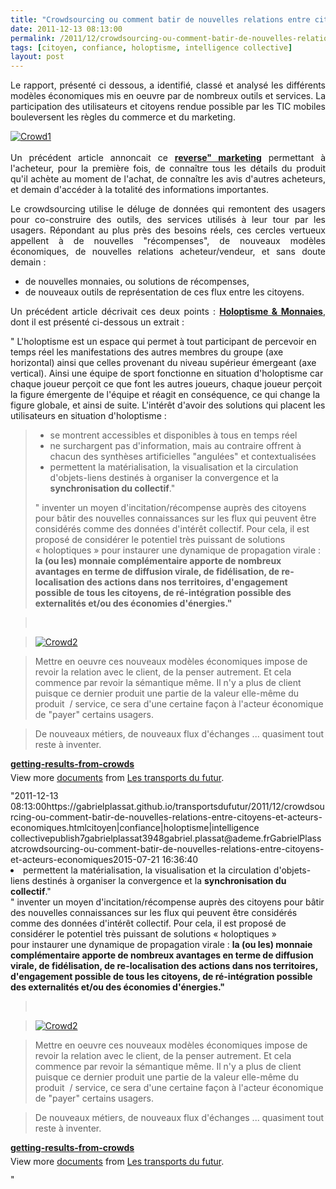 ```yaml
---
title: "Crowdsourcing ou comment batir de nouvelles relations entre citoyens et acteurs économiques ?"
date: 2011-12-13 08:13:00
permalink: /2011/12/crowdsourcing-ou-comment-batir-de-nouvelles-relations-entre-citoyens-et-acteurs-economiques.html
tags: [citoyen, confiance, holoptisme, intelligence collective]
layout: post
---
```


<p style="text-align: justify">Le rapport, présenté ci dessous, a identifié, classé et analysé les différents modèles économiques mis en oeuvre par de nombreux outils et services. La participation des utilisateurs et citoyens rendue possible par les TIC mobiles bouleversent les règles du commerce et du marketing.</p> <p style="text-align: justify"><a href="https://gabrielplassat.github.io/transportsdufutur/wp-content/uploads/sites/6/old/6a0120a66d2ad4970b0154383617c1970c-800wi.jpg" rel="lightbox"><img alt="Crowd1" class="asset  asset-image at-xid-6a0120a66d2ad4970b0154383617c1970c" src="/wp-content/uploads/sites/6/old/6a0120a66d2ad4970b0154383617c1970c-320wi.jpg" style="margin-left: auto;margin-right: auto" title="Crowd1" /></a><br /><br />Un précédent article annoncait ce <a href="https://gabrielplassat.github.io/transportsdufutur/2011/08/le-reverse-marketing-utilisant-le-tsunami-des-donnees-le-consommateur-reprend-la-main-quelles-conseq.html" target="_blank"><strong>reverse" marketing</strong></a> permettant à l'acheteur, pour la première fois, de connaître tous les détails du produit qu'il achète au moment de l'achat, de connaître les avis d'autres acheteurs, et demain d'accéder à la totalité des informations importantes.</p> <p style="text-align: justify">Le crowdsourcing utilise le déluge de données qui remontent des usagers pour co-construire des outils, des services utilisés à leur tour par les usagers. Répondant au plus près des besoins réels, ces cercles vertueux appellent à de nouvelles "récompenses", de nouveaux modèles économiques, de nouvelles relations acheteur/vendeur, et sans doute demain :</p> <ul style="text-align: justify"> <li>de nouvelles monnaies, ou solutions de récompenses,</li> <li>de nouveaux outils de représentation de ces flux entre les citoyens.</li> </ul> <p style="text-align: justify">Un précédent article décrivait ces deux points : <a href="https://gabrielplassat.github.io/transportsdufutur/2011/09/transports-mobilites-quelles-sont-les-5-innovations-qui-peuvent-changer-les-comportements.html" target="_blank"><strong>Holoptisme & Monnaies</strong></a>, dont il est présenté ci-dessous un extrait :</p>   <!--more-->   <p style="text-align: justifypadding-left: 30px">" L'holoptisme est un  espace qui permet à tout participant de percevoir en temps réel les  manifestations des autres membres du groupe (axe horizontal) ainsi que  celles provenant du niveau supérieur émergeant (axe vertical). Ainsi une  équipe de sport fonctionne en situation d'holoptisme car chaque joueur  perçoit ce que font les autres joueurs, chaque joueur perçoit la figure  émergente de l'équipe et réagit en conséquence, ce qui change la figure  globale, et ainsi de suite. L'intérêt d'avoir des solutions qui placent  les utilisateurs en situation d'holoptisme :</p> <blockquote> <ul> <li>se montrent accessibles et disponibles à tous en temps réel  </li> <li>ne surchargent pas d'information, mais au contraire offrent à chacun  des synthèses artificielles "angulées" et contextualisées  </li> <li>permettent la matérialisation, la visualisation et la circulation d'objets-liens destinés à organiser la convergence et la <strong>synchronisation du collectif</strong>."</li> </ul> " inventer un moyen  d'incitation/récompense auprès des citoyens pour bâtir des nouvelles  connaissances sur les flux qui peuvent être considérés comme des données  d'intérêt collectif. Pour cela, il est proposé de considérer le  potentiel très puissant de solutions « holoptiques » pour instaurer une  dynamique de propagation virale : <strong>la (ou les) monnaie complémentaire apporte de nombreux avantages en  terme de diffusion virale, de fidélisation, de re-localisation des  actions dans nos territoires, d'engagement possible de tous les  citoyens, de ré-intégration possible des externalités et/ou des  économies d'énergies."</strong></blockquote> <blockquote> <ul> </ul> </blockquote> <blockquote><br /></blockquote> <blockquote><a href="https://gabrielplassat.github.io/transportsdufutur/wp-content/uploads/sites/6/old/6a0120a66d2ad4970b01675eac049b970b-800wi.jpg" rel="lightbox"><img alt="Crowd2" class="asset  asset-image at-xid-6a0120a66d2ad4970b01675eac049b970b" src="/wp-content/uploads/sites/6/old/6a0120a66d2ad4970b01675eac049b970b-320wi.jpg" style="margin-left: automargin-right: auto" title="Crowd2" /></a><br /></blockquote> <blockquote>Mettre en oeuvre ces nouveaux modèles économiques impose de revoir la relation avec le client, de la penser autrement. Et cela commence par revoir la sémantique même. Il n'y a plus de client puisque ce dernier produit une partie de la valeur elle-même du produit  / service, ce sera d'une certaine façon à l'acteur économique de "payer" certains usagers.</blockquote> <blockquote>De nouveaux métiers, de nouveaux flux d'échanges ... quasiment tout reste à inventer. <br /></blockquote> <div id="__ss_10564808" style="width: 477px"><strong style="margin: 12px 0 4px"><a href="http://www.slideshare.net/transportsdufutur/gettingresultsfromcrowds" title="getting-results-from-crowds">getting-results-from-crowds</a></strong>          <div style="padding: 5px 0 12px">View more <a href="http://www.slideshare.net/">documents</a> from <a href="http://www.slideshare.net/transportsdufutur">Les transports du futur</a>.</div> </div>"2011-12-13 08:13:00https://gabrielplassat.github.io/transportsdufutur/2011/12/crowdsourcing-ou-comment-batir-de-nouvelles-relations-entre-citoyens-et-acteurs-economiques.htmlcitoyen|confiance|holoptisme|intelligence collectivepublish7gabrielplassat3948gabriel.plassat@ademe.frGabrielPlassatcrowdsourcing-ou-comment-batir-de-nouvelles-relations-entre-citoyens-et-acteurs-economiques2015-07-21 16:36:40</li> <li>permettent la matérialisation, la visualisation et la circulation d'objets-liens destinés à organiser la convergence et la <strong>synchronisation du collectif</strong>."</li> </ul> " inventer un moyen  d'incitation/récompense auprès des citoyens pour bâtir des nouvelles  connaissances sur les flux qui peuvent être considérés comme des données  d'intérêt collectif. Pour cela, il est proposé de considérer le  potentiel très puissant de solutions « holoptiques » pour instaurer une  dynamique de propagation virale : <strong>la (ou les) monnaie complémentaire apporte de nombreux avantages en  terme de diffusion virale, de fidélisation, de re-localisation des  actions dans nos territoires, d'engagement possible de tous les  citoyens, de ré-intégration possible des externalités et/ou des  économies d'énergies."</strong></blockquote> <blockquote> <ul> </ul> </blockquote> <blockquote><br /></blockquote> <blockquote><a href="https://gabrielplassat.github.io/transportsdufutur/wp-content/uploads/sites/6/old/6a0120a66d2ad4970b01675eac049b970b-800wi.jpg" rel="lightbox"><img alt="Crowd2" class="asset  asset-image at-xid-6a0120a66d2ad4970b01675eac049b970b" src="/wp-content/uploads/sites/6/old/6a0120a66d2ad4970b01675eac049b970b-320wi.jpg" style="margin-left: automargin-right: auto" title="Crowd2" /></a><br /></blockquote> <blockquote>Mettre en oeuvre ces nouveaux modèles économiques impose de revoir la relation avec le client, de la penser autrement. Et cela commence par revoir la sémantique même. Il n'y a plus de client puisque ce dernier produit une partie de la valeur elle-même du produit  / service, ce sera d'une certaine façon à l'acteur économique de "payer" certains usagers.</blockquote> <blockquote>De nouveaux métiers, de nouveaux flux d'échanges ... quasiment tout reste à inventer. <br /></blockquote> <div id="__ss_10564808" style="width: 477px"><strong style="margin: 12px 0 4px"><a href="http://www.slideshare.net/transportsdufutur/gettingresultsfromcrowds" title="getting-results-from-crowds">getting-results-from-crowds</a></strong>          <div style="padding: 5px 0 12px">View more <a href="http://www.slideshare.net/">documents</a> from <a href="http://www.slideshare.net/transportsdufutur">Les transports du futur</a>.</div> </div>"
